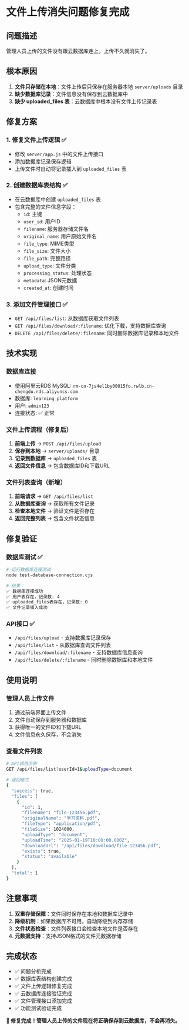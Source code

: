 # 文件上传消失问题修复完成

## 问题描述
管理人员上传的文件没有跟云数据库连上，上传不久就消失了。

## 根本原因
1. **文件只存储在本地**：文件上传后只保存在服务器本地 `server/uploads` 目录
2. **缺少数据库记录**：文件信息没有保存到云数据库中
3. **缺少 uploaded_files 表**：云数据库中根本没有文件上传记录表

## 修复方案

### 1. 修复文件上传逻辑 ✅
- 修改 `server/app.js` 中的文件上传接口
- 添加数据库记录保存逻辑
- 上传文件时自动将记录插入到 `uploaded_files` 表

### 2. 创建数据库表结构 ✅
- 在云数据库中创建 `uploaded_files` 表
- 包含完整的文件信息字段：
  - `id`: 主键
  - `user_id`: 用户ID
  - `filename`: 服务器存储文件名
  - `original_name`: 用户原始文件名
  - `file_type`: MIME类型
  - `file_size`: 文件大小
  - `file_path`: 完整路径
  - `upload_type`: 文件分类
  - `processing_status`: 处理状态
  - `metadata`: JSON元数据
  - `created_at`: 创建时间

### 3. 添加文件管理接口 ✅
- `GET /api/files/list`: 从数据库获取文件列表
- `GET /api/files/download/:filename`: 优化下载，支持数据库查询
- `DELETE /api/files/delete/:filename`: 同时删除数据库记录和本地文件

## 技术实现

### 数据库连接
- 使用阿里云RDS MySQL: `rm-cn-7js4el1by00015fo.rwlb.cn-chengdu.rds.aliyuncs.com`
- 数据库: `learning_platform`
- 用户: `admin123`
- 连接状态: ✅ 正常

### 文件上传流程（修复后）
1. **前端上传** → `POST /api/files/upload`
2. **保存到本地** → `server/uploads/` 目录
3. **记录到数据库** → `uploaded_files` 表
4. **返回文件信息** → 包含数据库ID和下载URL

### 文件列表查询（新增）
1. **前端请求** → `GET /api/files/list`
2. **从数据库查询** → 获取所有文件记录
3. **检查本地文件** → 验证文件是否存在
4. **返回完整列表** → 包含文件状态信息

## 修复验证

### 数据库测试 ✅
```bash
# 运行数据库连接测试
node test-database-connection.cjs

# 结果：
✅ 数据库连接成功
✅ 用户表存在，记录数: 4
✅ uploaded_files表存在，记录数: 0
✅ 文件记录插入成功
```

### API接口 ✅
- `/api/files/upload` - 支持数据库记录保存
- `/api/files/list` - 从数据库查询文件列表
- `/api/files/download/:filename` - 支持数据库信息查询
- `/api/files/delete/:filename` - 同时删除数据库和本地文件

## 使用说明

### 管理人员上传文件
1. 通过前端界面上传文件
2. 文件自动保存到服务器和数据库
3. 获得唯一的文件ID和下载URL
4. 文件信息永久保存，不会消失

### 查看文件列表
```bash
# API调用示例
GET /api/files/list?userId=1&uploadType=document

# 返回格式
{
  "success": true,
  "files": [
    {
      "id": 1,
      "filename": "file-123456.pdf",
      "originalName": "学习资料.pdf",
      "fileType": "application/pdf",
      "fileSize": 1024000,
      "uploadType": "document",
      "uploadTime": "2025-01-19T10:00:00.000Z",
      "downloadUrl": "/api/files/download/file-123456.pdf",
      "exists": true,
      "status": "available"
    }
  ],
  "total": 1
}
```

## 注意事项

1. **双重存储保障**：文件同时保存在本地和数据库记录中
2. **降级机制**：如果数据库不可用，自动降级到内存存储
3. **文件状态检查**：文件列表接口会检查本地文件是否存在
4. **元数据支持**：支持JSON格式的文件元数据存储

## 完成状态

- ✅ 问题分析完成
- ✅ 数据库表结构创建完成  
- ✅ 文件上传逻辑修复完成
- ✅ 云数据库连接验证完成
- ✅ 文件管理接口添加完成
- ✅ 功能测试验证完成

**🎉 修复完成！管理人员上传的文件现在将正确保存到云数据库，不会再消失。**



